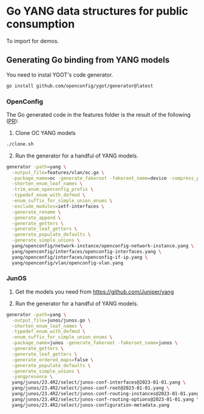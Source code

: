 # Go YANG data structures for public consumption

To import for demos.

## Generating Go binding from YANG models

You need to instal YGOT's code generator. 

```bash
go install github.com/openconfig/ygot/generator@latest
```

### OpenConfig

The Go generated code in the features folder is the result of the following ([PR](https://github.com/openconfig/ygot/issues/977)):

1. Clone OC YANG models

```bash
./clone.sh
```

2. Run the generator for a handful of YANG models.

```bash
generator -path=yang \
  -output_file=features/vlan/oc.go \
  -package_name=oc -generate_fakeroot -fakeroot_name=device -compress_paths=true \
  -shorten_enum_leaf_names \
  -trim_enum_openconfig_prefix \
  -typedef_enum_with_defmod \
  -enum_suffix_for_simple_union_enums \
  -exclude_modules=ietf-interfaces \
  -generate_rename \
  -generate_append \
  -generate_getters \
  -generate_leaf_getters \
  -generate_populate_defaults \
  -generate_simple_unions \
  yang/openconfig/network-instance/openconfig-network-instance.yang \
  yang/openconfig/interfaces/openconfig-interfaces.yang \
  yang/openconfig/interfaces/openconfig-if-ip.yang \
  yang/openconfig/vlan/openconfig-vlan.yang
```

### JunOS

1. Get the models you need from https://github.com/Juniper/yang

2. Run the generator for a handful of YANG models.

```bash
generator -path=yang \
  -output_file=junos/junos.go \
  -shorten_enum_leaf_names \
  -typedef_enum_with_defmod \
  -enum_suffix_for_simple_union_enums \
  -package_name=junos -generate_fakeroot -fakeroot_name=junos \
  -generate_getters \
  -generate_leaf_getters \
  -generate_ordered_maps=false \
  -generate_populate_defaults \
  -generate_simple_unions \
  -yangpresence \
  yang/junos/23.4R2/select/junos-conf-interfaces@2023-01-01.yang \
  yang/junos/23.4R2/select/junos-conf-root@2023-01-01.yang \
  yang/junos/23.4R2/select/junos-conf-routing-instances@2023-01-01.yang \
  yang/junos/23.4R2/select/junos-conf-routing-options@2023-01-01.yang \
  yang/junos/23.4R2/select/junos-configuration-metadata.yang
```